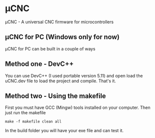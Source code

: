 # µCNC
µCNC - A universal CNC firmware for microcontrollers

## µCNC for PC (Windows only for now)
µCNC for PC can be built in a couple of ways

## Method one - DevC++
You can use DevC++ (I used portable version 5.11) and open load the uCNC.dev file to load the project and compile. That's it.

## Method two - Using the makefile
First you must have GCC (Mingw) tools installed on your computer.
Then just run the makefile
```
make -f makefile clean all
```

In the build folder you will have your exe file and can test it.
